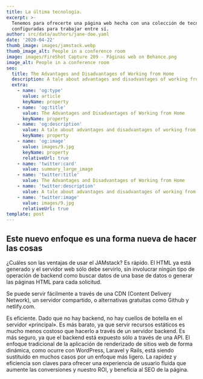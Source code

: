 ```yaml
---
title: La última tecnología.
excerpt: >-
  Tenemos para ofrecerte una página web hecha con una colección de tecnologías,
  configuradas para trabajar entre sí.
author: src/data/authors/jane-doe.yaml
date: '2020-04-22'
thumb_image: images/jamstack.webp
thumb_image_alt: People in a conference room
image: images/FireShot Capture 209 - Páginas web on Behance.png
image_alt: People in a conference room
seo:
  title: The Advantages and Disadvantages of Working from Home
  description: A tale about advantages and disadvantages of working from home
  extra:
    - name: 'og:type'
      value: article
      keyName: property
    - name: 'og:title'
      value: The Advantages and Disadvantages of Working from Home
      keyName: property
    - name: 'og:description'
      value: A tale about advantages and disadvantages of working from home
      keyName: property
    - name: 'og:image'
      value: images/9.jpg
      keyName: property
      relativeUrl: true
    - name: 'twitter:card'
      value: summary_large_image
    - name: 'twitter:title'
      value: The Advantages and Disadvantages of Working from Home
    - name: 'twitter:description'
      value: A tale about advantages and disadvantages of working from home
    - name: 'twitter:image'
      value: images/9.jpg
      relativeUrl: true
template: post
---
```

## Este nuevo enfoque es una forma nueva de hacer las cosas


¿Cuáles son las ventajas de usar el JAMstack?
Es rápido. El HTML ya está generado y el servidor web sólo debe servirlo, sin involucrar ningún tipo de operación de backend como buscar datos de una base de datos o generar las páginas HTML para cada solicitud. 

Se puede servir fácilmente a través de una CDN (Content Delivery Network), un servidor compartido, o alternativas gratuitas como Github y netlify.com.


Es eficiente. Dado que no hay backend, no hay cuellos de botella en el servidor «principal».
Es más barato, ya que servir recursos estáticos es mucho menos costoso que hacerlo a través de un servidor backend.
Es más seguro, ya que el backend está expuesto sólo a través de una API.
El enfoque tradicional de la aplicación de renderizado de sitios web de forma dinámica, como ocurre con WordPress, Laravel y Rails, está siendo sustituido en muchos casos por un enfoque más ligero.
La rapidez y eficiencia son claves para ofrecer una experiencia de usuario fluida que aumente las conversiones y nuestro ROI, y beneficia al SEO de la página.
